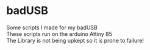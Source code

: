 # badUSB
Some scripts I made for my badUSB \
These scripts run on the arduino Attiny 85 \
The Library is not being upkept so it is prone to failure! 
